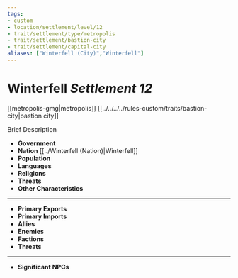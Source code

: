 ```yaml
---
tags:
- custom
- location/settlement/level/12
- trait/settlement/type/metropolis
- trait/settlement/bastion-city 
- trait/settlement/capital-city
aliases: ["Winterfell (City)","Winterfell"]
---
```

# Winterfell *Settlement 12*
[[metropolis-gmg|metropolis]] [[../../../../rules-custom/traits/bastion-city|bastion city]] 

Brief Description

- **Government** 
- **Nation** [[../Winterfell (Nation)|Winterfell]] 
- **Population** 
- **Languages** 
- **Religions**
- **Threats** 
- **Other Characteristics** 
---
- **Primary Exports** 
- **Primary Imports** 
- **Allies** 
- **Enemies** 
- **Factions** 
- **Threats** 
---
- **Significant NPCs** 